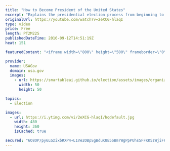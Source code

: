 ```yaml
---
title: "How to Become President of the United States"
excerpt: "Explains the presidential election process from beginning to end.  President Poster: https://www.usa.gov/election#item-212481  Lesson Plan: https://www.usa.gov/president-poster-lesson-plan"
originalUrl: https://youtube.com/watch?v=2eXCG-hlaqI
type: video
price: Free
length: PT2M22S
publishedDateTime: 2016-09-12T14:51:19Z
heat: 151

featuredContent: "<iframe width=\"800\" height=\"500\" frameborder=\"0\" src=\"https://www.youtube.com/embed/2eXCG-hlaqI\" allow=\"accelerometer; autoplay; encrypted-media; gyroscope; picture-in-picture\" allowfullscreen></iframe>"

provider:
  name: USAGov
  domain: usa.gov
  images:
    - url: https://smartableai.github.io/election/assets/images/organizations/usa.gov-50x50.jpg
      width: 50
      height: 50

topics:
  - Election

images:
  - url: https://i.ytimg.com/vi/2eXCG-hlaqI/hqdefault.jpg
    width: 480
    height: 360
    isCached: true

secured: "6O8OP/py6LGzixbRXP4+L1Ve2OBpSgBduKUE5oBmrWgPpPUhsSFFKK5zWjiFRhePFtJIHbAz5Ykm24kWnN+N4zzOYIXDr2FXLeiZlYpZkgJZoax2JspW6B0Mwx8FOGj3+Hg6sKqjm8S9tEcyC8/QKHSQpFgvK42zDJfw9z0JQ/zfzycI5wCxt6BPY7ZH45nmvWpDTFLGHhB2BcKZow/oaWq1Mi9wM2FL1zdoTlJu4oxqZezdmjKWxZVfxBucJ9qfc9/QvO2vZtRF4F/W1MOcX45Gk5m5FdWzZQZNydkY/xoj0sxNmfKK+GYeNWeOOTLBpDc54Skn7Qzck3Ixxx/5KBVVQvCQh8RFNayFWpDZu/mTlO1bAXAdlkE3YzxO/mSCtibFReXKnaDB4lG87yDpmqTMw/bHwvbaSInpj/ohqrY88NG/v0c1p49Jb4sQ3B05;6LNFS++v/29mn5Pp9nfMeA=="
---
```



